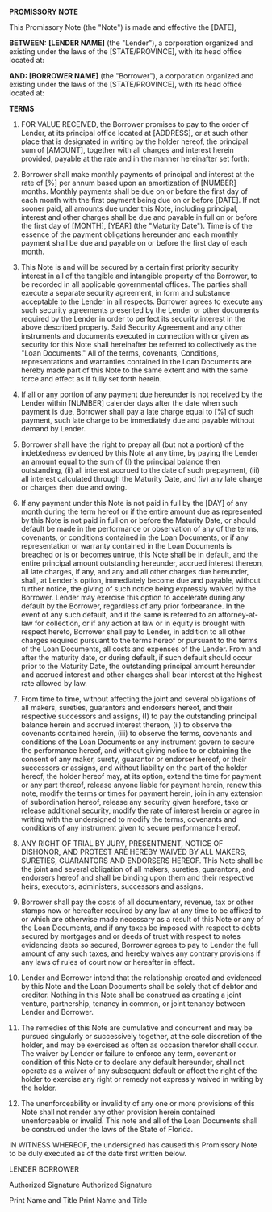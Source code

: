 **PROMISSORY NOTE**

This Promissory Note (the \"Note\") is made and effective the \[DATE\],

**BETWEEN:** **\[LENDER NAME\]** (the \"Lender\"), a corporation
organized and existing under the laws of the \[STATE/PROVINCE\], with
its head office located at:

**AND: \[BORROWER NAME\]** (the \"Borrower\"), a corporation organized
and existing under the laws of the \[STATE/PROVINCE\], with its head
office located at:

**TERMS**

1.  FOR VALUE RECEIVED, the Borrower promises to pay to the order of
    Lender, at its principal office located at \[ADDRESS\], or at such
    other place that is designated in writing by the holder hereof, the
    principal sum of \[AMOUNT\], together with all charges and interest
    herein provided, payable at the rate and in the manner hereinafter
    set forth:

2.  Borrower shall make monthly payments of principal and interest at
    the rate of \[%\] per annum based upon an amortization of \[NUMBER\]
    months. Monthly payments shall be due on or before the first day of
    each month with the first payment being due on or before \[DATE\].
    If not sooner paid, all amounts due under this Note, including
    principal, interest and other charges shall be due and payable in
    full on or before the first day of \[MONTH\], \[YEAR\] (the
    "Maturity Date"). Time is of the essence of the payment obligations
    hereunder and each monthly payment shall be due and payable on or
    before the first day of each month.

3.  This Note is and will be secured by a certain first priority
    security interest in all of the tangible and intangible property of
    the Borrower, to be recorded in all applicable governmental offices.
    The parties shall execute a separate security agreement, in form and
    substance acceptable to the Lender in all respects. Borrower agrees
    to execute any such security agreements presented by the Lender or
    other documents required by the Lender in order to perfect its
    security interest in the above described property. Said Security
    Agreement and any other instruments and documents executed in
    connection with or given as security for this Note shall hereinafter
    be referred to collectively as the "Loan Documents." All of the
    terms, covenants, Conditions, representations and warranties
    contained in the Loan Documents are hereby made part of this Note to
    the same extent and with the same force and effect as if fully set
    forth herein.

4.  If all or any portion of any payment due hereunder is not received
    by the Lender within \[NUMBER\] calender days after the date when
    such payment is due, Borrower shall pay a late charge equal to \[%\]
    of such payment, such late charge to be immediately due and payable
    without demand by Lender.

5.  Borrower shall have the right to prepay all (but not a portion) of
    the indebtedness evidenced by this Note at any time, by paying the
    Lender an amount equal to the sum of (I) the principal balance then
    outstanding, (ii) all interest accrued to the date of such
    prepayment, (iii) all interest calculated through the Maturity Date,
    and (iv) any late charge or charges then due and owing.

6.  If any payment under this Note is not paid in full by the \[DAY\] of
    any month during the term hereof or if the entire amount due as
    represented by this Note is not paid in full on or before the
    Maturity Date, or should default be made in the performance or
    observation of any of the terms, covenants, or conditions contained
    in the Loan Documents, or if any representation or warranty
    contained in the Loan Documents is breached or is or becomes untrue,
    this Note shall be in default, and the entire principal amount
    outstanding hereunder, accrued interest thereon, all late charges,
    if any, and any and all other charges due hereunder, shall, at
    Lender's option, immediately become due and payable, without further
    notice, the giving of such notice being expressly waived by the
    Borrower. Lender may exercise this option to accelerate during any
    default by the Borrower, regardless of any prior forbearance. In the
    event of any such default, and if the same is referred to an
    attorney-at-law for collection, or if any action at law or in equity
    is brought with respect hereto, Borrower shall pay to Lender, in
    addition to all other charges required pursuant to the terms hereof
    or pursuant to the terms of the Loan Documents, all costs and
    expenses of the Lender. From and after the maturity date, or during
    default, if such default should occur prior to the Maturity Date,
    the outstanding principal amount hereunder and accrued interest and
    other charges shall bear interest at the highest rate allowed by
    law.

7.  From time to time, without affecting the joint and several
    obligations of all makers, sureties, guarantors and endorsers
    hereof, and their respective successors and assigns, (I) to pay the
    outstanding principal balance herein and accrued interest
    thereon, (ii) to observe the covenants contained herein, (iii) to
    observe the terms, covenants and conditions of the Loan Documents or
    any instrument govern to secure the performance hereof, and without
    giving notice to or obtaining the consent of any maker, surety,
    guarantor or endorser hereof, or their successors or assigns, and
    without liability on the part of the holder hereof, the holder
    hereof may, at its option, extend the time for payment or any part
    thereof, release anyone liable for payment herein, renew this note,
    modify the terms or times for payment herein, join in any extension
    of subordination hereof, release any security given herefore, take
    or release additional security, modify the rate of interest herein
    or agree in writing with the undersigned to modify the terms,
    covenants and conditions of any instrument given to secure
    performance hereof.

8.  ANY RIGHT OF TRIAL BY JURY, PRESENTMENT, NOTICE OF DISHONOR, AND
    PROTEST ARE HEREBY WAIVED BY ALL MAKERS, SURETIES, GUARANTORS AND
    ENDORSERS HEREOF. This Note shall be the joint and several
    obligation of all makers, sureties, guarantors, and endorsers hereof
    and shall be binding upon them and their respective heirs,
    executors, administers, successors and assigns.

9.  Borrower shall pay the costs of all documentary, revenue, tax or
    other stamps now or hereafter required by any law at any time to be
    affixed to or which are otherwise made necessary as a result of this
    Note or any of the Loan Documents, and if any taxes be imposed with
    respect to debts secured by mortgages and or deeds of trust with
    respect to notes evidencing debts so secured, Borrower agrees to pay
    to Lender the full amount of any such taxes, and hereby waives any
    contrary provisions if any laws of rules of court now or hereafter
    in effect.

10. Lender and Borrower intend that the relationship created and
    evidenced by this Note and the Loan Documents shall be solely that
    of debtor and creditor. Nothing in this Note shall be construed as
    creating a joint venture, partnership, tenancy in common, or joint
    tenancy between Lender and Borrower.

11. The remedies of this Note are cumulative and concurrent and may be
    pursued singularly or successively together, at the sole discretion
    of the holder, and may be exercised as often as occasion therefor
    shall occur. The waiver by Lender or failure to enforce any term,
    covenant or condition of this Note or to declare any default
    hereunder, shall not operate as a waiver of any subsequent default
    or affect the right of the holder to exercise any right or remedy
    not expressly waived in writing by the holder.

12. The unenforceability or invalidity of any one or more provisions of
    this Note shall not render any other provision herein contained
    unenforceable or invalid. This note and all of the Loan Documents
    shall be construed under the laws of the State of Florida.

IN WITNESS WHEREOF, the undersigned has caused this Promissory Note to
be duly executed as of the date first written below.

LENDER BORROWER

Authorized Signature Authorized Signature

Print Name and Title Print Name and Title
